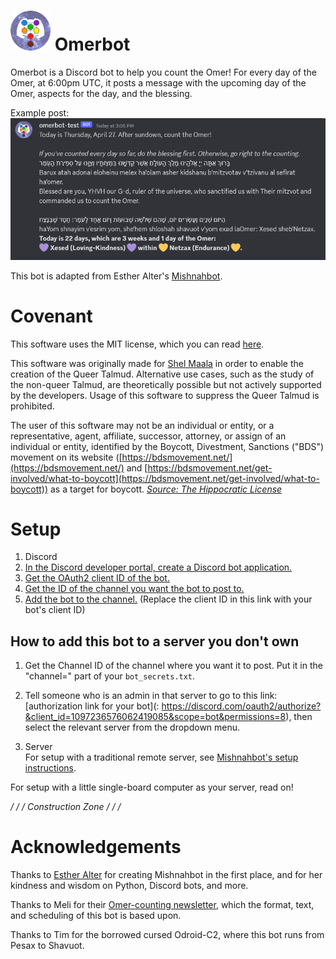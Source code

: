 # ![](omerbot-logo-extra-small.png) Omerbot 

Omerbot is a Discord bot to help you count the Omer! For every day of the Omer, at 6:00pm UTC, it posts a message with the upcoming day of the Omer, aspects for the day, and the blessing. 

Example post: 
![](omerbot-example.png)

This bot is adapted from Esther Alter's [Mishnahbot](https://github.com/subalterngames/mishnahbot). 
 
# Covenant

This software uses the MIT license, which you can read [here](LICENSE).

This software was originally made for [Shel Maala](https://www.shelmaala.com/) in order to enable the creation of the Queer Talmud. Alternative use cases, such as the study of the non-queer Talmud, are theoretically possible but not actively supported by the developers. Usage of this software to suppress the Queer Talmud is prohibited.

The user of this software may not be an individual or entity, or a representative, agent, affiliate, successor, attorney, or assign of an individual or entity, identified by the Boycott, Divestment, Sanctions ("BDS") movement on its website ([https://bdsmovement.net/](https://bdsmovement.net/) and [https://bdsmovement.net/get-involved/what-to-boycott](https://bdsmovement.net/get-involved/what-to-boycott)) as a target for boycott. *[Source: The Hippocratic License](https://firstdonoharm.dev/#hippocratic-license-3-0)*

# Setup 
1. Discord
  1. [In the Discord developer portal, create a Discord bot application.](https://www.wikihow.com/Create-a-Bot-in-Discord#Creating-the-Bot-on-Discord)
  1. [Get the OAuth2 client ID of the bot.](https://www.wikihow.com/Create-a-Bot-in-Discord#Sending-the-Bot-to-the-Discord-Server.2FChannel)
  1. [Get the ID of the channel you want the bot to post to.](https://docs.statbot.net/docs/faq/general/how-find-id/) 
  1. [Add the bot to the channel.](https://discord.com/oauth2/authorize?&client_id=1097236576062419085&scope=bot&permissions=8) (Replace the client ID in this link with your bot's client ID)

## How to add this bot to a server you don't own 
  1. Get the Channel ID of the channel where you want it to post. Put it in the "channel=" part of your `bot_secrets.txt`.
  1. Tell someone who is an admin in that server to go to this link: [authorization link for your bot](: https://discord.com/oauth2/authorize?&client_id=1097236576062419085&scope=bot&permissions=8), then select the relevant server from the dropdown menu. 

1. Server   
For setup with a traditional remote server, see [Mishnahbot's setup instructions](https://github.com/subalterngames/mishnahbot#setup). 

For setup with a little single-board computer as your server, read on! 

*/ / / Construction Zone / / /*



# Acknowledgements

Thanks to [Esther Alter](https://github.com/subalterngames) for creating Mishnahbot in the first place, and for her kindness and wisdom on Python, Discord bots, and more. 

Thanks to Meli for their [Omer-counting newsletter](https://buttondown.email/OmerCounter), which the format, text, and scheduling of this bot is based upon. 

Thanks to Tim for the borrowed cursed Odroid-C2, where this bot runs from Pesax to Shavuot.  